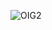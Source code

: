 ![OIG2](https://github.com/GodCipher/GodCipher/assets/50031457/fb0399bc-7dea-4065-9a2f-255d08b8cf56)


<!--
**GodCipher/GodCipher** is a ✨ _special_ ✨ repository because its `README.md` (this file) appears on your GitHub profile.

Here are some ideas to get you started:

- 🔭 I’m currently working on ...
- 🌱 I’m currently learning ...
- 👯 I’m looking to collaborate on ...
- 🤔 I’m looking for help with ...
- 💬 Ask me about ...
- 📫 How to reach me: ...
- 😄 Pronouns: ...
- ⚡ Fun fact: ...
-->
